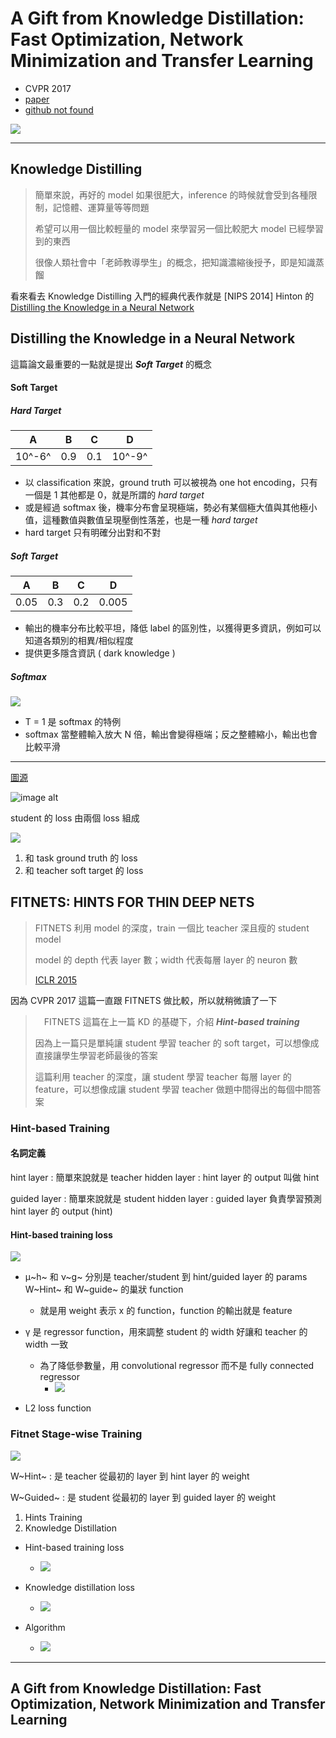 # A Gift from Knowledge Distillation: Fast Optimization, Network Minimization and Transfer Learning

- CVPR 2017
- [paper](https://openaccess.thecvf.com/content_cvpr_2017/papers/Yim_A_Gift_From_CVPR_2017_paper.pdf)
- [github not found]()


![](https://i.imgur.com/DtmMT53.png)

---

## Knowledge Distilling

> 簡單來說，再好的 model 如果很肥大，inference 的時候就會受到各種限制，記憶體、運算量等等問題
> 
> 希望可以用一個比較輕量的 model 來學習另一個比較肥大 model 已經學習到的東西
> 
> 很像人類社會中「老師教導學生」的概念，把知識濃縮後授予，即是知識蒸餾

看來看去 Knowledge Distilling 入門的經典代表作就是 [NIPS 2014] Hinton 的 [Distilling the Knowledge in a Neural Network](https://arxiv.org/abs/1503.02531)

## Distilling the Knowledge in a Neural Network

這篇論文最重要的一點就是提出 ***Soft Target*** 的概念

#### Soft Target

##### Hard Target


| A    | B    | C    | D    |
| :--: | :--: | :--: | :--: |
| 10^-6^ | 0.9 | 0.1 | 10^-9^ |

- 以 classification 來說，ground truth 可以被視為 one hot encoding，只有一個是 1 其他都是 0，就是所謂的 *hard target*
- 或是經過 softmax 後，機率分布會呈現極端，勢必有某個極大值與其他極小值，這種數值與數值呈現壓倒性落差，也是一種 *hard target*
- hard target 只有明確分出對和不對


##### Soft Target

| A    | B    | C    | D    |
| :--: | :--: | :--: | :--: |
| 0.05 | 0.3 | 0.2 | 0.005 |

- 輸出的機率分布比較平坦，降低 label 的區別性，以獲得更多資訊，例如可以知道各類別的相異/相似程度
- 提供更多隱含資訊 ( dark knowledge )

##### Softmax

![](https://i.imgur.com/FRkJBiU.png)

- T = 1 是 softmax 的特例
- softmax 當整體輸入放大 N 倍，輸出會變得極端；反之整體縮小，輸出也會比較平滑

---



[圖源](https://www.cnblogs.com/lart/p/11505544.html)

![image alt](https://img-blog.csdnimg.cn/20190911113740615.png?x-oss-process=image/watermark,type_ZmFuZ3poZW5naGVpdGk,shadow_10,text_aHR0cHM6Ly9ibG9nLmNzZG4ubmV0L1BfTGFyVA==,size_16,color_FFFFFF,t_70)


student 的 loss 由兩個 loss 組成

![](https://i.imgur.com/qtuNWnA.png)

1. 和 task ground truth 的 loss
2. 和 teacher soft target 的 loss

## FITNETS: HINTS FOR THIN DEEP NETS

> FITNETS 利用 model 的深度，train 一個比 teacher 深且瘦的 student model
> 
> model 的 depth 代表 layer 數；width 代表每層 layer 的 neuron 數
> 
> [ICLR 2015](https://arxiv.org/pdf/1412.6550.pdf)

因為 CVPR 2017 這篇一直跟 FITNETS 做比較，所以就稍微讀了一下


>　FITNETS 這篇在上一篇 KD 的基礎下，介紹 ***Hint-based training***
>
> 因為上一篇只是單純讓 student 學習 teacher 的 soft target，可以想像成直接讓學生學習老師最後的答案
> 
> 這篇利用 teacher 的深度，讓 student 學習 teacher 每層 layer 的 feature，可以想像成讓 student 學習 teacher 做題中間得出的每個中間答案


### Hint-based Training



#### 名詞定義

hint layer
: 簡單來說就是 teacher hidden layer
: hint layer 的 output 叫做 hint

guided layer
: 簡單來說就是 student hidden layer
: guided layer 負責學習預測 hint layer 的 output (hint)

#### Hint-based training loss
![](https://i.imgur.com/vfN1s2w.png)

- μ~h~ 和 ν~g~ 分別是 teacher/student 到 hint/guided layer 的 params W~Hint~ 和 W~guide~ 的巢狀 function
    - 就是用 weight 表示 x 的 function，function 的輸出就是 feature

- γ 是 regressor function，用來調整 student 的 width 好讓和 teacher 的 width 一致
    - 為了降低參數量，用 convolutional regressor 而不是 fully connected regressor
        - ![](https://i.imgur.com/wghTfDL.png)
- L2 loss function

### Fitnet Stage-wise Training

![](https://i.imgur.com/wUm8NUm.png)

W~Hint~
: 是 teacher 從最初的 layer 到 hint layer 的 weight

W~Guided~ 
: 是 student 從最初的 layer 到 guided layer 的 weight

1. Hints Training
2. Knowledge Distillation

- Hint-based training loss
    - ![](https://i.imgur.com/vfN1s2w.png)
- Knowledge distillation loss
    - ![](https://i.imgur.com/BRVxJAL.png)

- Algorithm
    - ![](https://i.imgur.com/OYF2kSB.png)

---

## A Gift from Knowledge Distillation: Fast Optimization, Network Minimization and Transfer Learning

